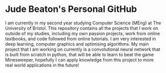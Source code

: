 # Jude Beaton's Personal GitHub
I am currently in my second year studying Computer Science (MEng) at The University of Bristol.
This repository contains all the projects that I work on outside of my studies, including my own passion projects, work from online textbooks, and code followed from online tutorials.
I am very interested in deep learning, computer graphics and optimising algorithms. My main project that I am working on currently is a convolutional neural network that is built from scratch in python, that will be able to learn to beat the game Minesweeper, hopefully I can apply knowledge from this project to more real world applications in the future!
<!--
**Jude-Beaton/Jude-Beaton** is a ✨ _special_ ✨ repository because its `README.md` (this file) appears on your GitHub profile.

Here are some ideas to get you started:

- 🔭 I’m currently working on ...
- 🌱 I’m currently learning ...
- 👯 I’m looking to collaborate on ...
- 🤔 I’m looking for help with ...
- 💬 Ask me about ...
- 📫 How to reach me: ...
- 😄 Pronouns: ...
- ⚡ Fun fact: ...
-->
